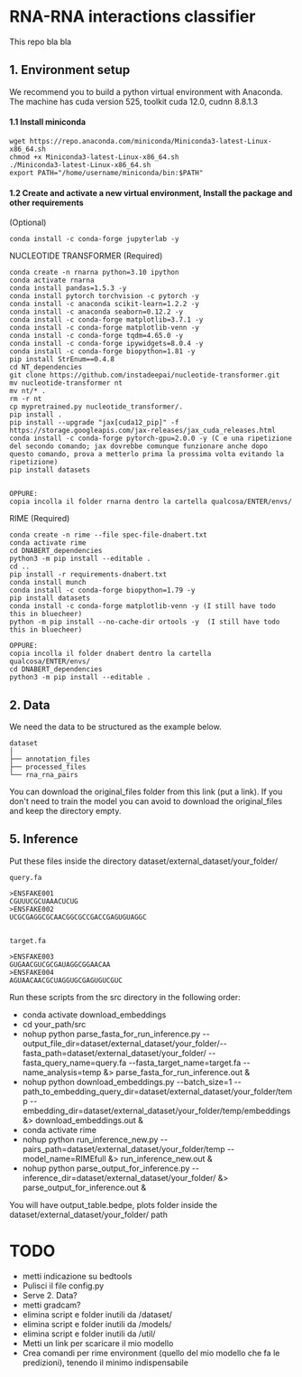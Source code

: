 # RNA-RNA interactions classifier
This repo bla bla

## 1. Environment setup 
We recommend you to build a python virtual environment with Anaconda.
The machine has cuda version 525, toolkit cuda 12.0, cudnn 8.8.1.3

#### 1.1 Install miniconda

```
wget https://repo.anaconda.com/miniconda/Miniconda3-latest-Linux-x86_64.sh
chmod +x Miniconda3-latest-Linux-x86_64.sh
./Miniconda3-latest-Linux-x86_64.sh
export PATH="/home/username/miniconda/bin:$PATH"
```

#### 1.2 Create and activate a new virtual environment, Install the package and other requirements


(Optional)
```
conda install -c conda-forge jupyterlab -y
```


NUCLEOTIDE TRANSFORMER (Required)

```
conda create -n rnarna python=3.10 ipython 
conda activate rnarna
conda install pandas=1.5.3 -y
conda install pytorch torchvision -c pytorch -y
conda install -c anaconda scikit-learn=1.2.2 -y
conda install -c anaconda seaborn=0.12.2 -y
conda install -c conda-forge matplotlib=3.7.1 -y
conda install -c conda-forge matplotlib-venn -y
conda install -c conda-forge tqdm=4.65.0 -y
conda install -c conda-forge ipywidgets=8.0.4 -y
conda install -c conda-forge biopython=1.81 -y
pip install StrEnum==0.4.8
cd NT_dependencies
git clone https://github.com/instadeepai/nucleotide-transformer.git
mv nucleotide-transformer nt
mv nt/* .
rm -r nt
cp mypretrained.py nucleotide_transformer/.
pip install .
pip install --upgrade "jax[cuda12_pip]" -f https://storage.googleapis.com/jax-releases/jax_cuda_releases.html
conda install -c conda-forge pytorch-gpu=2.0.0 -y (C e una ripetizione del secondo comando; jax dovrebbe comunque funzionare anche dopo questo comando, prova a metterlo prima la prossima volta evitando la ripetizione)
pip install datasets


OPPURE: 
copia incolla il folder rnarna dentro la cartella qualcosa/ENTER/envs/
``` 

RIME (Required)

```
conda create -n rime --file spec-file-dnabert.txt
conda activate rime
cd DNABERT_dependencies
python3 -m pip install --editable .
cd ..
pip install -r requirements-dnabert.txt
conda install munch
conda install -c conda-forge biopython=1.79 -y
pip install datasets
conda install -c conda-forge matplotlib-venn -y (I still have todo this in bluecheer)
python -m pip install --no-cache-dir ortools -y  (I still have todo this in bluecheer)

OPPURE: 
copia incolla il folder dnabert dentro la cartella qualcosa/ENTER/envs/
cd DNABERT_dependencies
python3 -m pip install --editable .
```

## 2. Data
We need the data to be structured as the example below.

```
dataset
│ 
├── annotation_files
├── processed_files
└── rna_rna_pairs
```

You can download the original_files folder from this link (put a link). If you don't need to train the model you can avoid to download the original_files and keep the directory empty.


## 5. Inference
Put these files inside the directory dataset/external_dataset/your_folder/

```
query.fa

>ENSFAKE001
CGUUUCGCUAAACUCUG
>ENSFAKE002
UCGCGAGGCGCAACGGCGCCGACCGAGUGUAGGC


target.fa

>ENSFAKE003
GUGAACGUCGCGAUAGGCGGAACAA
>ENSFAKE004
AGUAACAACGCUAGGUGCGAGUGUCGUC
```

Run these scripts from the src directory in the following order:
- conda activate download_embeddings 
- cd your_path/src
- nohup python parse_fasta_for_run_inference.py --output_file_dir=dataset/external_dataset/your_folder/--fasta_path=dataset/external_dataset/your_folder/ --fasta_query_name=query.fa --fasta_target_name=target.fa --name_analysis=temp &> parse_fasta_for_run_inference.out &
- nohup python download_embeddings.py --batch_size=1 --path_to_embedding_query_dir=dataset/external_dataset/your_folder/temp --embedding_dir=dataset/external_dataset/your_folder/temp/embeddings &> download_embeddings.out &
- conda activate rime
- nohup python run_inference_new.py --pairs_path=dataset/external_dataset/your_folder/temp --model_name=RIMEfull &> run_inference_new.out &
- nohup python parse_output_for_inference.py --inference_dir=dataset/external_dataset/your_folder/ &> parse_output_for_inference.out &

You will have output_table.bedpe, plots folder inside the dataset/external_dataset/your_folder/ path


# TODO
- metti indicazione su bedtools
- Pulisci il file config.py
- Serve 2. Data?
- metti gradcam?
- elimina script e folder inutili da /dataset/
- elimina script e folder inutili da /models/
- elimina script e folder inutili da /util/
- Metti un link per scaricare il mio modello 
- Crea comandi per rime environment (quello del mio modello che fa le predizioni), tenendo il minimo indispensabile